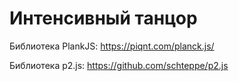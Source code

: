 # Интенсивный танцор

Библиотека PlankJS: https://piqnt.com/planck.js/

Библиотека p2.js: https://github.com/schteppe/p2.js
